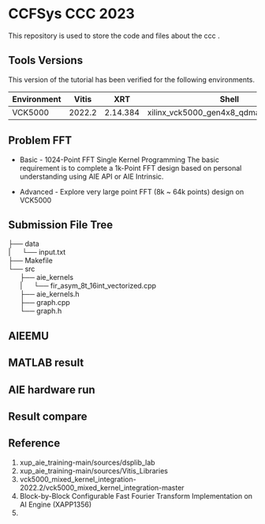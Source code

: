 # CCFSys CCC 2023
This repository is used to store the code and files about the ccc .

## Tools Versions  

This version of the tutorial has been verified for the following environments. 

| Environment  | Vitis   |    XRT   | Shell | Notes |
|--------------|---------|----------|-------|-------|
| VCK5000      | 2022.2  | 2.14.384  | xilinx_vck5000_gen4x8_qdma_2_202220_1|  |  

## Problem FFT  
- Basic - 1024-Point FFT Single Kernel Programming
 The basic requirement is to complete a 1k-Point FFT design based on personal understanding using AIE API or AIE Intrinsic.
 
- Advanced - Explore very large point FFT (8k ~ 64k points) design on VCK5000

## Submission File Tree  
├── data  
|&nbsp;&nbsp;&nbsp;&nbsp;&nbsp;&nbsp;└── input.txt  
├── Makefile  
└── src  
&nbsp;&nbsp;&nbsp;&nbsp;&nbsp;&nbsp;├── aie_kernels  
&nbsp;&nbsp;&nbsp;&nbsp;&nbsp;&nbsp;|&nbsp;&nbsp;&nbsp;&nbsp;&nbsp;&nbsp;└── fir_asym_8t_16int_vectorized.cpp  
&nbsp;&nbsp;&nbsp;&nbsp;&nbsp;&nbsp;├── aie_kernels.h  
&nbsp;&nbsp;&nbsp;&nbsp;&nbsp;&nbsp;├── graph.cpp  
&nbsp;&nbsp;&nbsp;&nbsp;&nbsp;&nbsp;└── graph.h  

## AIEEMU

## MATLAB result

## AIE hardware run

## Result compare

## Reference
1. xup_aie_training-main/sources/dsplib_lab
2. xup_aie_training-main/sources/Vitis_Libraries
3. vck5000_mixed_kernel_integration-2022.2/vck5000_mixed_kernel_integration-master
4. Block-by-Block Configurable Fast Fourier Transform Implementation on AI Engine (XAPP1356)
5. 
